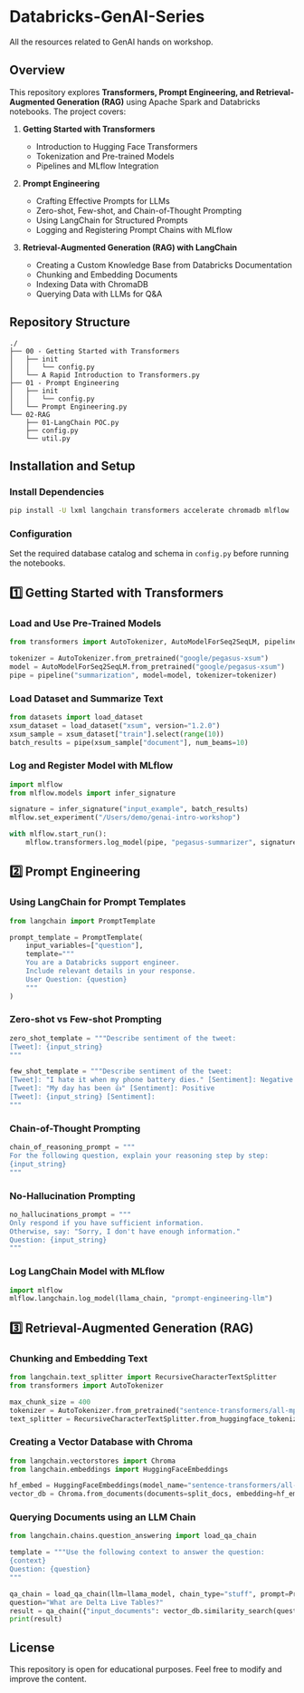 # Databricks-GenAI-Series
All the resources related to GenAI hands on workshop.

## Overview
This repository explores **Transformers, Prompt Engineering, and Retrieval-Augmented Generation (RAG)** using Apache Spark and Databricks notebooks. The project covers:

1. **Getting Started with Transformers**
   - Introduction to Hugging Face Transformers
   - Tokenization and Pre-trained Models
   - Pipelines and MLflow Integration

2. **Prompt Engineering**
   - Crafting Effective Prompts for LLMs
   - Zero-shot, Few-shot, and Chain-of-Thought Prompting
   - Using LangChain for Structured Prompts
   - Logging and Registering Prompt Chains with MLflow

3. **Retrieval-Augmented Generation (RAG) with LangChain**
   - Creating a Custom Knowledge Base from Databricks Documentation
   - Chunking and Embedding Documents
   - Indexing Data with ChromaDB
   - Querying Data with LLMs for Q&A

## Repository Structure
```
./
├── 00 - Getting Started with Transformers
│   ├── init
│   │   └── config.py
│   └── A Rapid Introduction to Transformers.py
├── 01 - Prompt Engineering
│   ├── init
│   │   └── config.py
│   └── Prompt Engineering.py
└── 02-RAG
    ├── 01-LangChain POC.py
    ├── config.py
    └── util.py
```

## Installation and Setup
### Install Dependencies
```sh
pip install -U lxml langchain transformers accelerate chromadb mlflow
```

### Configuration
Set the required database catalog and schema in `config.py` before running the notebooks.

## 1️⃣ Getting Started with Transformers

### Load and Use Pre-Trained Models
```python
from transformers import AutoTokenizer, AutoModelForSeq2SeqLM, pipeline

tokenizer = AutoTokenizer.from_pretrained("google/pegasus-xsum")
model = AutoModelForSeq2SeqLM.from_pretrained("google/pegasus-xsum")
pipe = pipeline("summarization", model=model, tokenizer=tokenizer)
```

### Load Dataset and Summarize Text
```python
from datasets import load_dataset
xsum_dataset = load_dataset("xsum", version="1.2.0")
xsum_sample = xsum_dataset["train"].select(range(10))
batch_results = pipe(xsum_sample["document"], num_beams=10)
```

### Log and Register Model with MLflow
```python
import mlflow
from mlflow.models import infer_signature

signature = infer_signature("input_example", batch_results)
mlflow.set_experiment("/Users/demo/genai-intro-workshop")

with mlflow.start_run():
    mlflow.transformers.log_model(pipe, "pegasus-summarizer", signature=signature)
```

## 2️⃣ Prompt Engineering

### Using LangChain for Prompt Templates
```python
from langchain import PromptTemplate

prompt_template = PromptTemplate(
    input_variables=["question"],
    template="""
    You are a Databricks support engineer.
    Include relevant details in your response.
    User Question: {question}
    """
)
```

### Zero-shot vs Few-shot Prompting
```python
zero_shot_template = """Describe sentiment of the tweet:
[Tweet]: {input_string}
"""

few_shot_template = """Describe sentiment of the tweet:
[Tweet]: "I hate it when my phone battery dies." [Sentiment]: Negative
[Tweet]: "My day has been 👍" [Sentiment]: Positive
[Tweet]: {input_string} [Sentiment]:
"""
```

### Chain-of-Thought Prompting
```python
chain_of_reasoning_prompt = """
For the following question, explain your reasoning step by step:
{input_string}
"""
```

### No-Hallucination Prompting
```python
no_hallucinations_prompt = """
Only respond if you have sufficient information.
Otherwise, say: "Sorry, I don't have enough information."
Question: {input_string}
"""
```

### Log LangChain Model with MLflow
```python
import mlflow
mlflow.langchain.log_model(llama_chain, "prompt-engineering-llm")
```

## 3️⃣ Retrieval-Augmented Generation (RAG)

### Chunking and Embedding Text
```python
from langchain.text_splitter import RecursiveCharacterTextSplitter
from transformers import AutoTokenizer

max_chunk_size = 400
tokenizer = AutoTokenizer.from_pretrained("sentence-transformers/all-mpnet-base-v2")
text_splitter = RecursiveCharacterTextSplitter.from_huggingface_tokenizer(tokenizer, chunk_size=max_chunk_size)
```

### Creating a Vector Database with Chroma
```python
from langchain.vectorstores import Chroma
from langchain.embeddings import HuggingFaceEmbeddings

hf_embed = HuggingFaceEmbeddings(model_name="sentence-transformers/all-mpnet-base-v2")
vector_db = Chroma.from_documents(documents=split_docs, embedding=hf_embed, persist_directory="/tmp/chroma")
```

### Querying Documents using an LLM Chain
```python
from langchain.chains.question_answering import load_qa_chain

template = """Use the following context to answer the question:
{context}
Question: {question}
"""

qa_chain = load_qa_chain(llm=llama_model, chain_type="stuff", prompt=PromptTemplate(input_variables=["context", "question"], template=template))
question="What are Delta Live Tables?"
result = qa_chain({"input_documents": vector_db.similarity_search(question), "question": question})
print(result)
```

## License
This repository is open for educational purposes. Feel free to modify and improve the content.
